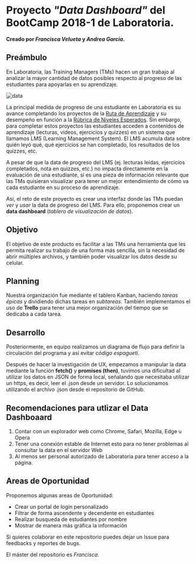 ﻿# Proyecto *"Data Dashboard"* del BootCamp 2018-1 de Laboratoria.

**Creado por *Francisca Velueta* y *Andrea Garcia*.**

## Preámbulo

En Laboratoria, las Training Managers (TMs) hacen un gran trabajo al analizar la
mayor cantidad de datos posibles respecto al progreso de las estudiantes para
apoyarlas en su aprendizaje.

 ![data](https://github.com/francisvelueta/cdmx-2018-06-bc-core-am-data-dashboard/blob/master/ux/readme-images/demo-final.jpg)

La principal medida de progreso de una estudiante en Laboratoria es su avance
completando los proyectos de la [Ruta de Aprendizaje](https://docs.google.com/spreadsheets/d/1AoXQjZnZ5MTPwJPNEGDyvn5vksiOUoPr932TjAldTE4/edit#gid=536983970)
y su desempeño en función a la [Rúbrica de Niveles Esperados](https://docs.google.com/spreadsheets/d/e/2PACX-1vSkQy1waRpQ-16sn7VogiDTy-Fz5e7OSZSYUCiHC_bkLAKYewr4L8pWJ_BG210PeULe-TjLScNQQT_x/pubhtml).
Sin embargo, para completar estos proyectos las estudiantes acceden a contenidos
de aprendizaje (lecturas, videos, ejercicios y quizzes) en un sistema que
llamamos LMS (Learning Management System). El LMS acumula data sobre quién
leyó qué, qué ejercicios se han completado, los resultados de los quizzes, etc.

A pesar de que la data de progreso del LMS (ej. lecturas leídas, ejercicios
  completados, nota en quizzes, etc.) no impacta directamente en la evaluación
  de una estudiante, sí es una pieza de información relevante que las TMs
  quisieran visualizar para tener un mejor entendimiento de cómo va cada
  estudiante en su proceso de aprendizaje.

Así, el reto de este proyecto es crear una interfaz donde las TMs puedan
_ver_ y _usar_ la data de progreso del LMS. Para ello, proponemos crear un
**data dashboard** (_tablero de visualización de datos_).

## Objetivo

El objetivo de este producto es facilitar a las TMs una herramienta que les permita
 realizar su trabajo de una forma más sencilla, sin la necesidad de abrir múltiples
 archivos, y también poder visualizar los datos desde su celular.

## Planning

Nuestra organización fue mediante el tablero Kanban, haciendo _tareas épicas_ y dividiendo
 dichas tareas en _subtareas_. También implementamos el uso de **Trello** para tener una mejor
 organización del tiempo que se dedicaba a cada tarea.

## Desarrollo

Posteriormente, en equipo realizamos un diagrama de flujo para definir la circulación del programa y
 así evitar *código espagueti*.


Después de hacer la investigación de UX, empezamos a manipular la data mediante la función **fetch()** y **promises (then)**, tuvimos una
 dificultad al utilizar los datos en JSON de forma local, señalando que necesitaba utilizar un https, es decir,
 leer el .json desde un servidor. Lo solucionamos utilizando el archivo .json desde el repositorio de GitHub.

## Recomendaciones para utlizar el Data Dashboaard

1. Contar con un explorador web como  Chrome, Safari, Mozilla, Edge u Opera
2. Tener una conexión estable de Internet esto para no tener problemas al consultar la data en el servidor Web
3. Al menos ser personal autorizado de Laboratoria para tener acceso a la página.

## Areas de Oportunidad

Proponemos algunas areas de Oportunidad:

* Crear un portal de login personalizado
* Filtrar de forma ascendente y decendente en estudiantes
* Realizar busqueda de estudiantes por nombre
* Mostrar de manera más gráfica la información

Si quieres colaborar en este repositorio puedes dejar un Issue para feedbacks y reportes de bugs.

El máster del repositorio es _Francisca_.
